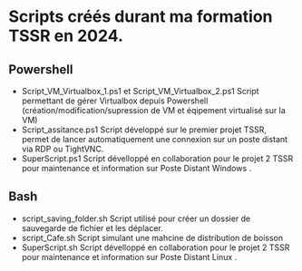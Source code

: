 # Scripts créés durant ma formation TSSR en 2024.

## Powershell 

- Script_VM_Virtualbox_1.ps1 et Script_VM_Virtualbox_2.ps1
Script permettant de gérer Virtualbox depuis Powershell (création/modification/supression de VM et éqipement virtualisé sur la VM)
- Script_assitance.ps1
Script développé sur le premier projet TSSR, permet de lancer automatiquement une connexion sur un poste distant via RDP ou TightVNC.
- SuperScript.ps1
Script dévelloppé en collaboration pour le projet 2 TSSR pour maintenance et information sur Poste Distant Windows .

## Bash 

- script_saving_folder.sh
Script utilisé pour créer un dossier de sauvegarde de fichier et les déplacer.
- script_Cafe.sh
Script simulant une mahcine de distribution de boisson
- SuperScript.sh
Script dévelloppé en collaboration pour le projet 2 TSSR pour maintenance et information sur  Poste Distant Linux .


